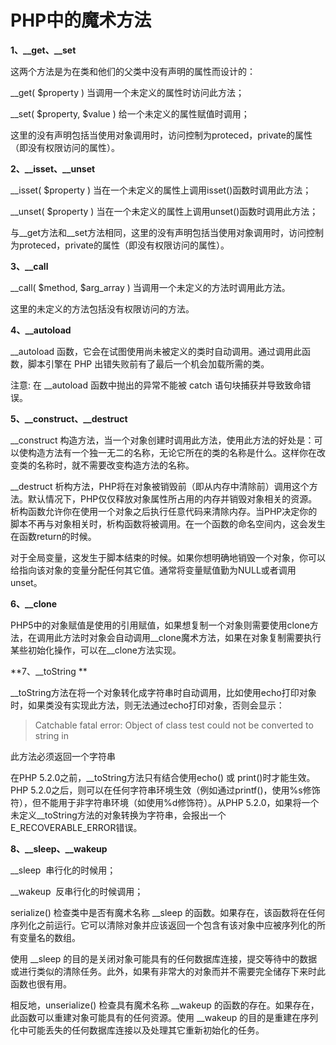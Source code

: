# PHP中的魔术方法

**1、\_\_get、\_\_set**

这两个方法是为在类和他们的父类中没有声明的属性而设计的：

\_\_get\( $property \) 当调用一个未定义的属性时访问此方法；

\_\_set\( $property, $value \) 给一个未定义的属性赋值时调用；

这里的没有声明包括当使用对象调用时，访问控制为proteced，private的属性（即没有权限访问的属性）。

**2、\_\_isset、\_\_unset**

\_\_isset\( $property \) 当在一个未定义的属性上调用isset\(\)函数时调用此方法；

\_\_unset\( $property \) 当在一个未定义的属性上调用unset\(\)函数时调用此方法；

与\_\_get方法和\_\_set方法相同，这里的没有声明包括当使用对象调用时，访问控制为proteced，private的属性（即没有权限访问的属性）。

**3、\_\_call**

\_\_call\( $method, $arg\_array \) 当调用一个未定义的方法时调用此方法。

这里的未定义的方法包括没有权限访问的方法。

**4、\_\_autoload**

\_\_autoload 函数，它会在试图使用尚未被定义的类时自动调用。通过调用此函数，脚本引擎在 PHP 出错失败前有了最后一个机会加载所需的类。

注意: 在 \_\_autoload 函数中抛出的异常不能被 catch 语句块捕获并导致致命错误。

**5、\_\_construct、\_\_destruct**

\_\_construct 构造方法，当一个对象创建时调用此方法，使用此方法的好处是：可以使构造方法有一个独一无二的名称，无论它所在的类的名称是什么。这样你在改变类的名称时，就不需要改变构造方法的名称。

\_\_destruct 析构方法，PHP将在对象被销毁前（即从内存中清除前）调用这个方法。默认情况下，PHP仅仅释放对象属性所占用的内存并销毁对象相关的资源。析构函数允许你在使用一个对象之后执行任意代码来清除内存。当PHP决定你的脚本不再与对象相关时，析构函数将被调用。在一个函数的命名空间内，这会发生在函数return的时候。

对于全局变量，这发生于脚本结束的时候。如果你想明确地销毁一个对象，你可以给指向该对象的变量分配任何其它值。通常将变量赋值勤为NULL或者调用unset。

**6、\_\_clone**

PHP5中的对象赋值是使用的引用赋值，如果想复制一个对象则需要使用clone方法，在调用此方法时对象会自动调用\_\_clone魔术方法，如果在对象复制需要执行某些初始化操作，可以在\_\_clone方法实现。

**7、\_\_toString **

\_\_toString方法在将一个对象转化成字符串时自动调用，比如使用echo打印对象时，如果类没有实现此方法，则无法通过echo打印对象，否则会显示：

> Catchable fatal error: Object of class test could not be converted to string in

此方法必须返回一个字符串

在PHP 5.2.0之前，\_\_toString方法只有结合使用echo\(\) 或 print\(\)时才能生效。PHP 5.2.0之后，则可以在任何字符串环境生效（例如通过printf\(\)，使用%s修饰符），但不能用于非字符串环境（如使用%d修饰符）。从PHP 5.2.0，如果将一个未定义\_\_toString方法的对象转换为字符串，会报出一个E\_RECOVERABLE\_ERROR错误。

**8、\_\_sleep、\_\_wakeup**

\_\_sleep  串行化的时候用；

\_\_wakeup  反串行化的时候调用；

serialize\(\) 检查类中是否有魔术名称 \_\_sleep 的函数。如果存在，该函数将在任何序列化之前运行。它可以清除对象并应该返回一个包含有该对象中应被序列化的所有变量名的数组。

使用 \_\_sleep 的目的是关闭对象可能具有的任何数据库连接，提交等待中的数据或进行类似的清除任务。此外，如果有非常大的对象而并不需要完全储存下来时此函数也很有用。

相反地，unserialize\(\) 检查具有魔术名称 \_\_wakeup 的函数的存在。如果存在，此函数可以重建对象可能具有的任何资源。使用 \_\_wakeup 的目的是重建在序列化中可能丢失的任何数据库连接以及处理其它重新初始化的任务。  


